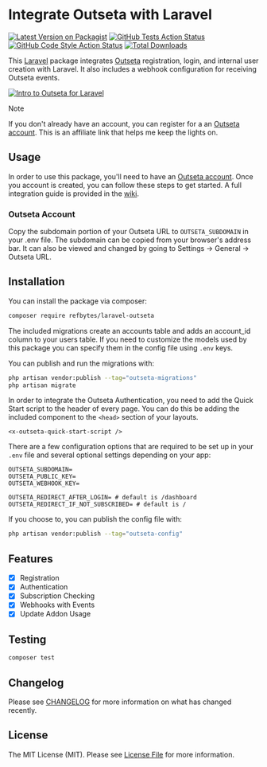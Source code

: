 # Integrate Outseta with Laravel

[![Latest Version on Packagist](https://img.shields.io/packagist/v/refbytes/laravel-outseta.svg?style=flat-square)](https://packagist.org/packages/refbytes/laravel-outseta)
[![GitHub Tests Action Status](https://img.shields.io/github/actions/workflow/status/refbytes/laravel-outseta/run-tests.yml?branch=main&label=tests&style=flat-square)](https://github.com/refbytes/laravel-outseta/actions?query=workflow%3Arun-tests+branch%3Amain)
[![GitHub Code Style Action Status](https://img.shields.io/github/actions/workflow/status/refbytes/laravel-outseta/fix-php-code-style-issues.yml?branch=main&label=code%20style&style=flat-square)](https://github.com/refbytes/laravel-outseta/actions?query=workflow%3A"Fix+PHP+code+style+issues"+branch%3Amain)
[![Total Downloads](https://img.shields.io/packagist/dt/refbytes/laravel-outseta.svg?style=flat-square)](https://packagist.org/packages/refbytes/laravel-outseta)

This [Laravel](https://laravel.com) package integrates [Outseta](http://www.outseta.com/?via=laravel) registration, login, and internal user creation with Laravel. It also includes a webhook configuration for receiving Outseta events.

[![Intro to Outseta for Laravel](https://img.youtube.com/vi/el3TvMVsRR8/0.jpg)](https://www.youtube.com/watch?v=el3TvMVsRR8&rel=0)

> [!NOTE]
> If you don't already have an account, you can register for a an [Outseta account](http://www.outseta.com/?via=laravel). This is an affiliate link that helps me keep the lights on.

## Usage
In order to use this package, you'll need to have an [Outseta account](http://www.outseta.com/?via=laravel). Once you account is created, you can follow these steps to get started. A full integration guide is provided in the [wiki](https://github.com/refbytes/laravel-outseta/wiki).

### Outseta Account
Copy the subdomain portion of your Outseta URL to `OUTSETA_SUBDOMAIN` in your .env file. The subdomain can be copied from your browser's address bar. It can also be viewed and changed by going to Settings -> General -> Outseta URL.


## Installation

You can install the package via composer:

```bash
composer require refbytes/laravel-outseta
```

The included migrations create an accounts table and adds an account_id column to your users table. If you need to customize the models used by this package you can specify them in the config file using `.env` keys. 

You can publish and run the migrations with:

```bash
php artisan vendor:publish --tag="outseta-migrations"
php artisan migrate
```

In order to integrate the Outseta Authentication, you need to add the Quick Start script to the header of every page. You can do this be adding the included component to the `<head>` section of your layouts.

```blade
<x-outseta-quick-start-script />
```

There are a few configuration options that are required to be set up in your `.env` file and several optional settings depending on your app:

```dotenv
OUTSETA_SUBDOMAIN=
OUTSETA_PUBLIC_KEY=
OUTSETA_WEBHOOK_KEY= 

OUTSETA_REDIRECT_AFTER_LOGIN= # default is /dashboard
OUTSETA_REDIRECT_IF_NOT_SUBSCRIBED= # default is /
```

If you choose to, you can publish the config file with:

```bash
php artisan vendor:publish --tag="outseta-config"
```

## Features
 - [x] Registration
 - [x] Authentication
 - [x] Subscription Checking
 - [x] Webhooks with Events
 - [x] Update Addon Usage

## Testing

```bash
composer test
```

## Changelog

Please see [CHANGELOG](CHANGELOG.md) for more information on what has changed recently.


## License

The MIT License (MIT). Please see [License File](LICENSE.md) for more information.
